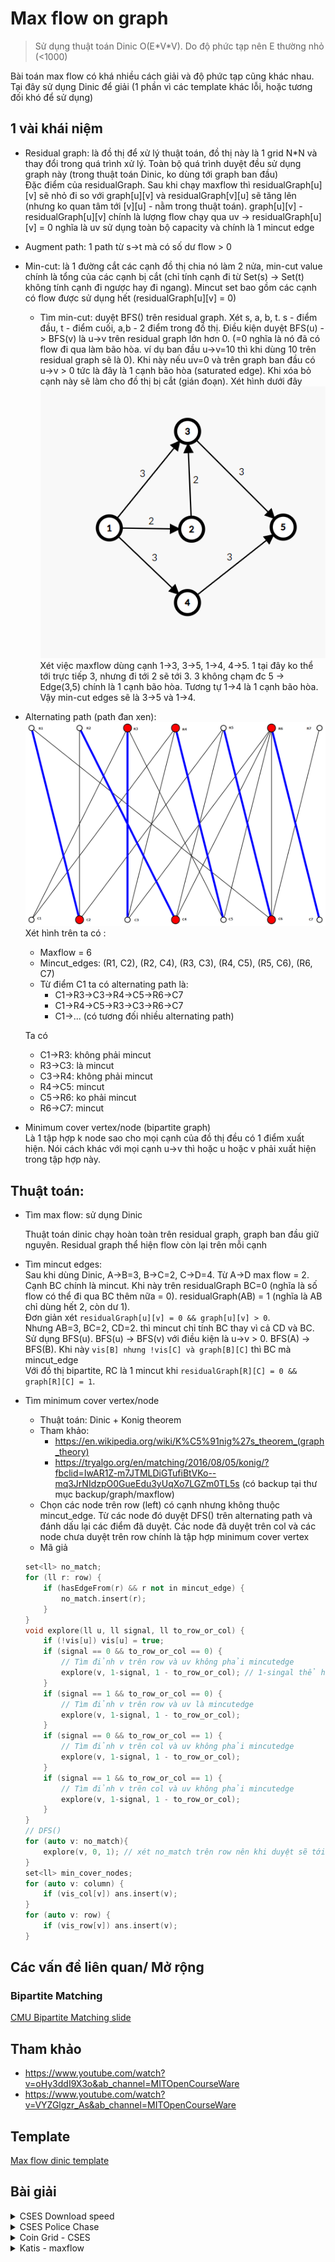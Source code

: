 # Max flow on graph
> Sử dụng thuật toán Dinic O(E\*V*V). Do độ phức tạp nên E thường nhỏ (<1000)

Bài toán max flow có khá nhiều cách giải và độ phức tạp cũng khác nhau. Tại đây sử dụng Dinic để giải (1 phần vì các template khác lỗi, hoặc tương đối khó để sử dụng)
## 1 vài khái niệm
* Residual graph: là đồ thị để xử lý thuật toán, đồ thị này là 1 grid N*N và thay đổi trong quá trình xử lý. Toàn bộ quá trình duyệt đều sử dụng graph này (trong thuật toán Dinic, ko dùng tới graph ban đầu)  
	Đặc điểm của residualGraph. Sau khi chạy maxflow thì residualGraph[u][v] sẽ nhỏ đi so với graph[u][v] và residualGraph[v][u] sẽ tăng lên (nhưng ko quan tâm tới [v][u] - nằm trong thuật toán). graph[u][v] - residualGraph[u][v] chính là lượng flow chạy qua uv -> residualGraph[u][v] = 0 nghĩa là uv sử dụng toàn bộ capacity và chính là 1 mincut edge
* Augment path: 1 path từ s->t mà có số dư flow > 0
* Min-cut: là 1 đường cắt các cạnh đồ thị chia nó làm 2 nửa, min-cut value chính là tổng của các cạnh bị cắt (chỉ tính cạnh đi từ Set(s) -> Set(t) không tính cạnh đi ngược hay đi ngang). Mincut set bao gồm các cạnh có flow được sử dụng hết (residualGraph[u][v] = 0)   
	* Tìm min-cut: duyệt BFS() trên residual graph. Xét s, a, b, t. s - điểm đầu, t - điểm cuối, a,b - 2 điểm trong đồ thị. Điều kiện duyệt BFS(u) -> BFS(v) là u->v trên residual graph lớn hơn 0. (=0 nghĩa là nó đã có flow đi qua làm bão hòa. ví dụ ban đầu u->v=10 thì khi dùng 10 trên residual graph sẽ là 0). Khi này nếu uv=0 và trên graph ban đầu có u->v > 0 tức là đây là 1 cạnh bão hòa (saturated edge). Khi xóa bỏ cạnh này sẽ làm cho đồ thị bị cắt (gián đoạn). Xét hình dưới đây ![max-flow-sample-1](images/max-flow-sample-1.png)
	Xét việc maxflow dùng cạnh 1->3, 3->5, 1->4, 4->5. 1 tại đây ko thể tới trực tiếp 3, nhưng đi tới 2 sẽ tới 3. 3 không chạm đc 5 -> Edge(3,5) chính là 1 cạnh bão hòa. Tương tự 1->4 là 1 cạnh bão hòa. Vậy min-cut edges sẽ là 3->5 và 1->4.
* Alternating path (path đan xen): 
![images/alternating-path.png](images/alternating-path.png)
Xét hình trên ta có :
	* Maxflow = 6
	* Mincut_edges: (R1, C2), (R2, C4), (R3, C3), (R4, C5), (R5, C6), (R6, C7)
	* Từ điểm C1 ta có alternating path là:
		* C1->R3->C3->R4->C5->R6->C7
		* C1->R4->C5->R3->C3->R6->C7
		* C1->... (có tương đối nhiều alternating path)

	Ta có
	* C1->R3: không phải mincut
	* R3->C3: là mincut
	* C3->R4: không phải mincut
	* R4->C5: mincut
	* C5->R6: ko phải mincut
	* R6->C7: mincut
* Minimum cover vertex/node (bipartite graph)  
	Là 1 tập hợp k node sao cho mọi cạnh của đồ thị đều có 1 điểm xuất hiện. Nói cách khác với mọi cạnh u->v thì hoặc u hoặc v phải xuất hiện trong tập hợp này.  
## Thuật toán:
* Tìm max flow: sử dụng Dinic

	Thuật toán dinic chạy hoàn toàn trên residual graph, graph ban đầu giữ nguyên. Residual graph thể hiện flow còn lại trên mỗi cạnh
* Tìm mincut edges:   
	Sau khi dùng Dinic, A->B=3, B->C=2, C->D=4. Từ A->D max flow = 2. Cạnh BC chính là mincut. Khi này trên residualGraph BC=0 (nghĩa là số flow có thể đi qua BC thêm nữa = 0). residualGraph(AB) = 1 (nghĩa là AB chỉ dùng hết 2, còn dư 1).   
	Đơn giản xét `residualGraph[u][v] = 0 && graph[u][v] > 0`.  
	Nhưng AB=3, BC=2, CD=2. thì mincut chỉ tính BC thay vì cả CD và BC. Sử dụng BFS(u). BFS(u) -> BFS(v) với điều kiện là u->v > 0. BFS(A) -> BFS(B). Khi này `vis[B] nhưng !vis[C] và graph[B][C]` thì BC mà mincut_edge  
	Với đồ thị bipartite, RC là 1 mincut khi `residualGraph[R][C] = 0 && graph[R][C] = 1`. 
* Tìm minimum cover vertex/node  
	* Thuật toán: Dinic + Konig theorem
	* Tham khảo: 
		* https://en.wikipedia.org/wiki/K%C5%91nig%27s_theorem_(graph_theory)
		* https://tryalgo.org/en/matching/2016/08/05/konig/?fbclid=IwAR1Z-m7JTMLDiGTufiBtVKo--mq3JrNIdzpO0GueEdu3yUqXo7LGZm0TL5s (có backup tại thư mục backup/graph/maxflow)
	* Chọn các node trên row (left) có cạnh nhưng không thuộc mincut_edge. Từ các node đó duyệt DFS() trên alternating path và đánh dấu lại các điểm đã duyệt. Các node đã duyệt trên col và các node chưa duyệt trên row chính là tập hợp minimum cover vertex
	* Mã giả
	```c++
	set<ll> no_match;
	for (ll r: row) {
		if (hasEdgeFrom(r) && r not in mincut_edge) {
			no_match.insert(r);
		}
	}
	void explore(ll u, ll signal, ll to_row_or_col) {
		if (!vis[u]) vis[u] = true;
		if (signal == 0 && to_row_or_col == 0) {
			// Tìm đỉnh v trên row và uv không phải mincutedge
			explore(v, 1-signal, 1 - to_row_or_col); // 1-singal thể hiện cạnh mincut đan xen với cạnh thường (alternating), 1-to_row_or_col thể hiện đỉnh từ row nối với col rồi đỉnh từ col nối tới row
		}
		if (signal == 1 && to_row_or_col == 0) {
			// Tìm đỉnh v trên row và uv là mincutedge
			explore(v, 1-signal, 1 - to_row_or_col);
		}
		if (signal == 0 && to_row_or_col == 1) {
			// Tìm đỉnh v trên col và uv không phải mincutedge
			explore(v, 1-signal, 1 - to_row_or_col);
		}
		if (signal == 1 && to_row_or_col == 1) {
			// Tìm đỉnh v trên col và uv không phải mincutedge
			explore(v, 1-signal, 1 - to_row_or_col);
		}	
	}
	// DFS()
	for (auto v: no_match){
		explore(v, 0, 1); // xét no_match trên row nên khi duyệt sẽ tới col đầu tiên nên to_row_or_col = 1 (to_row = 0, to_col = 1). signal thể hiện việc tìm cạnh mincut (1) hay cạnh thường (0)
	}
	set<ll> min_cover_nodes;
	for (auto v: column) {
		if (vis_col[v]) ans.insert(v);
	}
	for (auto v: row) {
		if (vis_row[v]) ans.insert(v);
	}
	```
## Các vấn đề liên quan/ Mở rộng

### Bipartite Matching
[CMU Bipartite Matching slide](https://www.cs.cmu.edu/~ckingsf/bioinfo-lectures/matching.pdf)
## Tham khảo

* https://www.youtube.com/watch?v=oHy3ddI9X3o&ab_channel=MITOpenCourseWare
* https://www.youtube.com/watch?v=VYZGlgzr_As&ab_channel=MITOpenCourseWare
## Template
[Max flow dinic template](https://github.com/conlacda/noteforprofessionals/blob/master/language/C%2B%2B/snippet/graph-dinic-max_flow.sublime-snippet)
## Bài giải

<details>
  <summary>CSES Download speed</summary>
  
```c++
// https://cses.fi/problemset/task/1694/
#include <bits/stdc++.h>
 
using namespace std;
 
typedef long long ll;
 
#ifdef DEBUG
#include "debug.cpp"
#else
#define dbg(...)
#endif
/*
** Dinic's algorithm for maximum flow problem
** Explain video: https://www.youtube.com/watch?v=duKIzgJQ1w8&ab_channel=FitCoder
** Reference: https://github.com/fit-coder/fitcoderyoutube/blob/master/graph/dinic_algorithm.cpp
** Graph Playlist: https://youtube.com/playlist?list=PLFj4kIJmwGu3m30HfYDDufr3PZBfyngr0
*/
class Dinic_Maxflow{
private:
	ll n;
	vector<vector<ll>> graph;
	vector<vector<ll>> residualGraph;
	vector<ll> level, count_;
public:
	Dinic_Maxflow(vector<vector<ll>> graph){
		this->graph = graph;
		this->n = graph.size();
		level.resize(n, -1);
		count_.resize(n, 0);
		this->residualGraph = graph;
	}
	bool bfs(ll source, ll sink) // on residualGraph
	{
	    fill(level.begin(), level.end(), -1);
	    level[source] = 0;
	    
	    queue<ll> q;
	    q.push(source);
	 
	    while (!q.empty())
	    {
	        ll u = q.front();
	        q.pop();
	        for (ll v=0; v < n; v++)
	        {
	            if (u != v && residualGraph[u][v] > 0 && level[v] < 0)
	            {
	                // Level of current vertex is level of parent + 1
	                level[v] = level[u] + 1;
	                q.push(v);
	            }
	        }
	    }
	    // IF we can not reach to the sink we
	    // return false else true
	    return level[sink] < 0 ? false : true ;
	}
	ll sendFlow(ll u, ll sink, ll flow){ // on residualGraph
	    // Sink reached
	    if (u == sink)
	        return flow;
	 
	    if (count_[u] == (ll) residualGraph[u].size())
	        return 0;
	 
	    // Traverse all adjacent edges one-by-one.
	    for (ll v=0; v < n; v++)
	    {
	        if (residualGraph[u][v] > 0)
	        {
	            count_[u]++;
	            if (level[v] == level[u]+1)
	            {
	                // find minimum flow from u to sink
	                ll curr_flow = min(flow, residualGraph[u][v]);
	 
	                ll min_cap = sendFlow(v, sink, curr_flow);
	                if (min_cap > 0){
	                    residualGraph[u][v] -= min_cap;
	                    residualGraph[v][u] += min_cap;
	                    return min_cap;
	                }
	            }
	        }
	    }
	    return 0;
	}
 
	ll max_flow(ll source, ll sink){
	    if (source == sink)
	        return -1;
	 
	    ll max_flow = 0;
	    residualGraph = graph;
	 
	    // Augment the flow while there is path from source to sink
	    while (bfs(source, sink) == true){
	        // store how many neighbors are visited
	        fill(count_.begin(), count_.end(), 0);
	 
	        // while flow is not zero in graph from source to sink
	        while (ll flow = sendFlow(source, sink, LLONG_MAX))
	            max_flow += flow;
	    }
	    return max_flow;
	}
};
/*
Thuật toán này copy nên mình ko hiểu về cách nó hoạt động. Lưu ý graph là 1 bảng n*n nên n thường khá nhỏ <= 1000
vector<vector<ll>> graph(n, vector<ll> (n, 0));
graph[u][v] = c; // += c nếu nó cho phép u->v có nhiều đường
Dinic_Maxflow dinic(graph);
cout << dinic.max_flow(start, end);
*/
int main()
{
	ios::sync_with_stdio(0);
	cin.tie(0);
    #ifdef DEBUG
        freopen("inp.txt", "r", stdin);
		freopen("out.txt", "w", stdout);
    #endif
	ll n, q; cin >> n>> q;
	vector<vector<ll>> graph(n, vector<ll> (n, 0));
	for (ll i=0;i<q;i++){
		ll u, v, c;
		cin >> u>> v>> c; u--; v--;
		graph[u][v] += c;
	}
	Dinic_Maxflow dinic(graph);
	cout << dinic.max_flow(0, n-1);
    return 0;
}
```
</details>

<details>
  <summary>CSES Police Chase</summary>
  
```c++
//https://cses.fi/problemset/task/1695/
#include <bits/stdc++.h>
 
using namespace std;
 
typedef long long ll;
 
#ifdef DEBUG
#include "debug.cpp"
#else
#define dbg(...)
#endif
/*
** Dinic's algorithm for maximum flow problem
** Explain video: https://www.youtube.com/watch?v=duKIzgJQ1w8&ab_channel=FitCoder
** Reference: https://github.com/fit-coder/fitcoderyoutube/blob/master/graph/dinic_algorithm.cpp
** Graph Playlist: https://youtube.com/playlist?list=PLFj4kIJmwGu3m30HfYDDufr3PZBfyngr0
*/
class Dinic_Maxflow{
private:
	ll n;
	vector<vector<ll>> graph;
	vector<vector<ll>> residualGraph;
	vector<ll> level, count_;
public:
	Dinic_Maxflow(vector<vector<ll>> graph){
		this->graph = graph;
		this->n = graph.size();
		level.resize(n, -1);
		count_.resize(n, 0);
	}
	bool bfs(ll source, ll sink) // on residualGraph
	{
	    fill(level.begin(), level.end(), -1);
	    level[source] = 0;
	    
	    queue<ll> q;
	    q.push(source);
	 
	    while (!q.empty())
	    {
	        ll u = q.front();
	        q.pop();
	        for (ll v=0; v < n; v++)
	        {
	            if (u != v && residualGraph[u][v] > 0 && level[v] < 0)
	            {
	                // Level of current vertex is level of parent + 1
	                level[v] = level[u] + 1;
	                q.push(v);
	            }
	        }
	    }
	    // IF we can not reach to the sink we
	    // return false else true
	    return level[sink] < 0 ? false : true ;
	}

	ll sendFlow(ll u, ll sink, ll flow){ // on residualGraph
	    // Sink reached
	    if (u == sink)
	        return flow;
	 
	    if (count_[u] == (ll) residualGraph[u].size())
	        return 0;
	 
	    // Traverse all adjacent edges one-by-one.
	    for (ll v=0; v < n; v++)
	    {
	        if (residualGraph[u][v] > 0)
	        {
	            count_[u]++;
	            if (level[v] == level[u]+1)
	            {
	                // find minimum flow from u to sink
	                ll curr_flow = min(flow, residualGraph[u][v]);
	 
	                ll min_cap = sendFlow(v, sink, curr_flow);
	                if (min_cap > 0){
	                    residualGraph[u][v] -= min_cap;
	                    residualGraph[v][u] += min_cap;
	                    return min_cap;
	                }
	            }
	        }
	    }
	    return 0;
	}

	vector<pair<ll, ll>> mincut_edges;
	ll max_flow(ll source, ll sink){
	    if (source == sink)
	        return -1;
	 
	    ll max_flow = 0;
	    residualGraph = graph;
	 
	    // Augment the flow while there is path from source to sink
	    while (bfs(source, sink) == true){
	        // store how many neighbors are visited
	        fill(count_.begin(), count_.end(), 0);
	 
	        // while flow is not zero in graph from source to sink
	        while (ll flow = sendFlow(source, sink, LLONG_MAX))
	            max_flow += flow;
	    }
	    /* Lấy ra min-cut edges - min-cut là cạnh mà khi cắt nó sẽ làm gián đoạn max-flow, là đoạn có weight nhỏ nhất trên augment path chứa nó
		* Dùng BFS() duyệt từ start. Điều kiện BFS(u) -> BFS(v) là weight(uv) tại residualGraph > 0. 
		* a->b = 3 b->c =2 c->d = 4. -> maxflow = 2 và tại residual graph a->b = 1, b->c = 0, c->d = 2. b->a=1, d->c=2. -> bc là min-cut
		* u->v nếu visited[u] = true. visited[v] = false. graph[u][v] > 0 thì nghĩa là cạnh uv ban đầu có nhưng đã sử dụng tạo ra max flow làm cho v ko tới được từ u
		* Chính vì thế uv chính là 1 mincut. Nói cách khác "Nếu đồ thị ban đầu có cạnh A->B trong đó A tới được, B không thì AB là min-cut edge"
	    * NẾU KHÔNG DÙNG MINCUT_EDGES THÌ XÓA ĐOẠN TỪ ĐÂY XUỐNG DƯỚI, MAX_FLOW VẪN ĐƯỢC TRẢ VỀ
 	    */
	    mincut_edges.resize(0);
	    vector<bool> vis(this->n, false);
	    queue<ll> Q;
	    Q.push(source); vis[source] = true;
	    while (!Q.empty()){
	    	ll p = Q.front();
	    	Q.pop();
	    	for (ll v=0; v<n;v++){
	    		if (residualGraph[p][v] > 0 && !vis[v]){
	    			Q.push(v); vis[v] = true;
	    		}
	    	}
	    }
	    for (ll i = 0;i<n;i++){
	    	for (ll j =0;j<n;j++){
	    		if (graph[i][j] > 0 && vis[i] && !vis[j]){
	    			mincut_edges.push_back({i, j});
	    		}
	    	}
	    }
	    return max_flow;
	}
};
/*
Thuật toán này copy nên mình ko hiểu về cách nó hoạt động. Lưu ý graph là 1 bảng n*n nên n thường khá nhỏ <= 1000
vector<vector<ll>> graph(n, vector<ll> (n, 0));
graph[u][v] = c; // += c nếu nó cho phép u->v có nhiều đường
Dinic_Maxflow dinic(graph);
cout << dinic.max_flow(0, n-1);
dbg(dinic.mincut_edges);
*/
int main()
{
	ios::sync_with_stdio(0);
	cin.tie(0);
    #ifdef DEBUG
        freopen("inp.txt", "r", stdin);
		freopen("out.txt", "w", stdout);
    #endif
	ll n, q; cin >> n>> q;
	vector<vector<ll>> graph(n, vector<ll> (n, 0));
	for (ll i=0;i<q;i++){
		ll u, v, c=1;
		cin >> u>> v; u--; v--;
		graph[u][v] = c;
		graph[v][u] = c;
	}
	Dinic_Maxflow dinic(graph);
	dinic.max_flow(0, n-1);
	cout << dinic.mincut_edges.size()<<'\n';
	for (auto v: dinic.mincut_edges){
		cout << v.first+1<< ' '<<v.second+1<<'\n';
	}
    return 0;
}
```
</details>

<details>
  <summary>Coin Grid - CSES</summary>
  
```c++
// https://cses.fi/problemset/task/1709/
#include<bits/stdc++.h>
 
typedef long long ll;
const ll mod = 1e9 + 7;
#define ld long double
 
using namespace std;
 
// Copy from nealwu's template - http://www.open-std.org/jtc1/sc22/wg21/docs/papers/2016/p0200r0.html
template<class Fun> class y_combinator_result { Fun fun_; public:template<class T> explicit y_combinator_result(T &&fun): fun_(std::forward<T>(fun)) {} template<class ...Args> decltype(auto) operator()(Args &&...args) { return fun_(std::ref(*this), std::forward<Args>(args)...); }}; template<class Fun> decltype(auto) y_combinator(Fun &&fun) { return y_combinator_result<std::decay_t<Fun>>(std::forward<Fun>(fun)); }
 
#ifdef DEBUG
#include "debug.cpp"
#else
#define dbg(...)
#endif
 
/*
** Dinic's algorithm for maximum flow problem
** Explain video: https://www.youtube.com/watch?v=duKIzgJQ1w8&ab_channel=FitCoder
** Reference: https://github.com/fit-coder/fitcoderyoutube/blob/master/graph/dinic_algorithm.cpp
** Graph Playlist: https://youtube.com/playlist?list=PLFj4kIJmwGu3m30HfYDDufr3PZBfyngr0
** Complexity: O(E*V*V)
*/
class Dinic_Maxflow{
private:
	ll n, _n; // _n: số node của bipartite graph, n = 1+n+n+1
	vector<vector<ll>> graph;
	vector<vector<ll>> residualGraph;
	vector<ll> level, count_;
public:
	Dinic_Maxflow(vector<vector<ll>> graph){
		this->graph = graph;
		this->n = graph.size();
        this->_n = (this->n-2)/2;
		level.resize(n, -1);
		count_.resize(n, 0);
	}
	bool bfs(ll source, ll sink) // on residualGraph
	{
	    fill(level.begin(), level.end(), -1);
	    level[source] = 0;
	    
	    queue<ll> q;
	    q.push(source);
	 
	    while (!q.empty())
	    {
	        ll u = q.front();
	        q.pop();
	        for (ll v=0; v < n; v++)
	        {
	            if (u != v && residualGraph[u][v] > 0 && level[v] < 0)
	            {
	                // Level of current vertex is level of parent + 1
	                level[v] = level[u] + 1;
	                q.push(v);
	            }
	        }
	    }
	    // IF we can not reach to the sink we
	    // return false else true
	    return level[sink] < 0 ? false : true ;
	}
 
	ll sendFlow(ll u, ll sink, ll flow){ // on residualGraph
	    // Sink reached
	    if (u == sink)
	        return flow;
	 
	    if (count_[u] == (ll) residualGraph[u].size())
	        return 0;
	 
	    // Traverse all adjacent edges one-by-one.
	    for (ll v=0; v < n; v++) {
	        if (residualGraph[u][v] > 0) {
	            count_[u]++;
	            if (level[v] == level[u]+1) {
	                // find minimum flow from u to sink
	                ll curr_flow = min(flow, residualGraph[u][v]);
	                ll min_cap = sendFlow(v, sink, curr_flow);
	                if (min_cap > 0){
	                    residualGraph[u][v] -= min_cap;
	                    residualGraph[v][u] += min_cap;
	                    return min_cap;
	                }
	            }
	        }
	    }
	    return 0;
	}
 
	vector<pair<ll, ll>> mincut_edges;
	ll max_flow(ll source, ll sink){
	    if (source == sink)
	        return -1;
	 
	    ll max_flow = 0;
	    residualGraph = graph;
	 
	    // Augment the flow while there is path from source to sink
	    while (bfs(source, sink) == true){
	        // store how many neighbors are visited
	        fill(count_.begin(), count_.end(), 0);
	        // while flow is not zero in graph from source to sink
	        while (ll flow = sendFlow(source, sink, LLONG_MAX))
	            max_flow += flow;
	    }
        // Lấy ra mincut edges của đồ thị
        mincut_edges = bipartite_mincut();
	    return max_flow;
	}
 
    // Lấy ra mincut_edges trong đồ thị dạng bipartite
    vector<pair<ll, ll>> bipartite_mincut(){
        // Min-cut
        vector<pair<ll, ll>> mincut_edges;
        ll _n = (n-2)/2;
        for (int i=0;i<_n;i++){
            for (int j=0;j<_n;j++){
                if (residualGraph[2+i][2+_n+j] == 0 && graph[2+i][2+_n+j] == 1){
                    mincut_edges.push_back({i, j});
                }
            }
        }
        return mincut_edges;
    }
 
    // Lấy ra minimum_cover_node trong đồ thị bipartite (đồ thị bình thường thì không biết)
    // Verification: https://cses.fi/problemset/task/1709/
    set<int> minimum_cover_row, minimum_cover_col;
    void cal_minimum_cover_node(){
        // Lấy ra các row,col có chứa cạnh (ví dụ: edges= (r1->c1), (r1->c2), (r0-> c3)) -> row = (0,1), col = (1,2,3)
        set<ll> row, col;
        for (int i=0;i<_n;i++){
            for (int j=0;j<_n;j++){
                if (graph[2+i][2+_n+j] == 1) {
                    row.insert(i);
                    col.insert(j);
                }
            }
        }
        dbg(row, col);
        // Tìm ra các đỉnh có cạnh kết nối nhưng không thuộc về mincut_edges nào cả
        set<ll> no_match;
        for (auto r: row) {
            bool match = false;
            for (auto v: this->mincut_edges) {
                if (v.first == r) match = true;
            }
            if (!match) no_match.insert(r);
        }
        dbg(no_match);
        vector<bool> vis_row(_n, false), vis_col(_n, false);
        vector<ll> mincut_row(_n, -1), mincut_col(_n, -1);
        for (auto v: this->mincut_edges) {
            mincut_row[v.first] = v.second;
            mincut_col[v.second] = v.first;
        }
        auto explore = y_combinator([&] (auto explore, ll u, ll signal, ll row_col) -> void {
            if (row_col == 0) {
                vis_col[u] = true;
                ll mincut_node = mincut_col[u];
                if (signal == 1) {
                    if (!vis_row[mincut_node]) explore(mincut_node, 1-signal, 1-row_col);
                } else{
                    for (int i=0;i<_n;i++){
                        // if (a[i][u] == 'o'){
                        if (graph[2+i][2+_n+u] == 1){
                            if (i != mincut_node && !vis_row[i]) {
                                explore(i, 1-signal, 1-row_col);
                            }
                        }
                    }
                }
            } else {
                vis_row[u] = true;
                ll mincut_node = mincut_row[u];
                if (signal == 1){
                    if (!vis_col[mincut_node]) explore(mincut_node, 1-signal, 1-row_col);
                } else {
                    for (int i=0;i<_n;i++){
                        if (graph[2+u][2+_n+i] == 1){
                            if (i != mincut_node && !vis_col[i]) {
                                explore(i, 1-signal, 1-row_col);
                            }
                        }
                    }
                }
            }
        });
        // DFS()
        for (auto v: no_match) explore(v, 0, 1);
        for (auto v: col)
            if (vis_col[v]) minimum_cover_col.insert(v);
        for (auto v: row)
            if (!vis_row[v]) minimum_cover_row.insert(v);
    }
};

int main(){
	ios::sync_with_stdio(0);
	cin.tie(0);
    #ifdef DEBUG
        freopen("inp.txt", "r", stdin);
		freopen("out.txt", "w", stdout);
    #endif
	int n;
	cin >> n;
	vector<string> a(n);
	for (int i=0;i<n;i++) cin >> a[i];
	// Build graph
	ll node_num = 2+ 2*n;
	vector<vector<ll>> graph(node_num, vector<ll>(node_num, 0));
	for (int i=0;i<n;i++){
		graph[0][2+i] = 1;
	}
	for (int i=0;i<n;i++){
		graph[2+n+i][1] = 1;
	}
	for (int i=0;i<n;i++){
		for (int j=0;j<n;j++){
			if (a[i][j] == 'o'){
				graph[2+i][2+n+j] = 1;
			}
		}
	}
	Dinic_Maxflow dinic(graph);
	ll ans = dinic.max_flow(0, 1);
	cout << ans <<'\n';
    dbg(dinic.mincut_edges);
    dinic.cal_minimum_cover_node();
    dbg(dinic.minimum_cover_col, dinic.minimum_cover_row);
    for (auto v: dinic.minimum_cover_col){
        cout << 2<< ' ' << v+1<<'\n';
    }
    for (auto v: dinic.minimum_cover_row) {
        cout << 1<<' '<< v+1 <<'\n';
    }
	cerr << "Time : " << (double)clock() / (double)CLOCKS_PER_SEC << "s\n";
}
```
</details>

<details>
  <summary>Katis - maxflow</summary>
  
```c++
// https://open.kattis.com/problems/maxflow
#include<bits/stdc++.h>

typedef long long ll;
const ll mod = 1e9 + 7;
#define ld long double

using namespace std;

// Copy from nealwu's template - http://www.open-std.org/jtc1/sc22/wg21/docs/papers/2016/p0200r0.html
template<class Fun> class y_combinator_result { Fun fun_; public:template<class T> explicit y_combinator_result(T &&fun): fun_(std::forward<T>(fun)) {} template<class ...Args> decltype(auto) operator()(Args &&...args) { return fun_(std::ref(*this), std::forward<Args>(args)...); }}; template<class Fun> decltype(auto) y_combinator(Fun &&fun) { return y_combinator_result<std::decay_t<Fun>>(std::forward<Fun>(fun)); }

#ifdef DEBUG
#include "debug.cpp"
#else
#define dbg(...)
#endif

/*
** Dinic's algorithm for maximum flow problem
** Explain video: https://www.youtube.com/watch?v=duKIzgJQ1w8&ab_channel=FitCoder
** Reference: https://github.com/fit-coder/fitcoderyoutube/blob/master/graph/dinic_algorithm.cpp
** Graph Playlist: https://youtube.com/playlist?list=PLFj4kIJmwGu3m30HfYDDufr3PZBfyngr0
** Complexity: O(E*V*V)
*/
class Dinic_Maxflow{
private:
    ll n, _n; // _n: số node của bipartite graph, n = 1+n+n+1
    vector<vector<ll>> graph;
    vector<ll> level, count_;
public:
    vector<vector<ll>> residualGraph;
    Dinic_Maxflow(vector<vector<ll>> graph){
        this->graph = graph;
        this->n = graph.size();
        this->_n = (this->n-2)/2;
        level.resize(n, -1);
        count_.resize(n, 0);
    }
    bool bfs(ll source, ll sink) { // on residualGraph
        fill(level.begin(), level.end(), -1);
        level[source] = 0;

        queue<ll> q;
        q.push(source);
     
        while (!q.empty()) {
            ll u = q.front();
            q.pop();
            for (ll v=0; v < n; v++) {
                if (u != v && residualGraph[u][v] > 0 && level[v] < 0) {
                    // Level of current vertex is level of parent + 1
                    level[v] = level[u] + 1;
                    q.push(v);
                }
            }
        }
        // if we can not reach to the sink we return false else true
        return level[sink] < 0 ? false : true ;
    }

    ll sendFlow(ll u, ll sink, ll flow) { // on residualGraph
        // Sink reached
        if (u == sink)
            return flow;

        if (count_[u] == (ll) residualGraph[u].size())
            return 0;
     
        // Traverse all adjacent edges one-by-one.
        for (ll v=0; v < n; v++) {
            if (residualGraph[u][v] > 0) {
                count_[u]++;
                if (level[v] == level[u]+1) {
                    // find minimum flow from u to sink
                    ll curr_flow = min(flow, residualGraph[u][v]);
                    ll min_cap = sendFlow(v, sink, curr_flow);
                    if (min_cap > 0){
                        residualGraph[u][v] -= min_cap;
                        residualGraph[v][u] += min_cap;
                        return min_cap;
                    }
                }
            }
        }
        return 0;
    }

    vector<pair<ll, ll>> mincut_edges;
    ll max_flow(ll source, ll sink) {
        if (source == sink)
            return -1;

        ll max_flow = 0;
        residualGraph = graph;

        // Augment the flow while there is path from source to sink
        while (bfs(source, sink) == true) {
            // store how many neighbors are visited
            fill(count_.begin(), count_.end(), 0);
            // while flow is not zero in graph from source to sink
            while (ll flow = sendFlow(source, sink, LLONG_MAX))
                max_flow += flow;
        }
        return max_flow;
    }
};

struct Edge{
    ll u, v, w;
};
int main(){
    ios::sync_with_stdio(0);
    cin.tie(0);
    #ifdef DEBUG
        freopen("inp.txt", "r", stdin);
        freopen("out.txt", "w", stdout);
    #endif
    // cout << setprecision(2);
    int n, e, source, sink;
    cin >> n >> e>> source>> sink;
    vector<Edge> edges;
    vector<vector<ll>> graph(n, vector<ll>(n, 0));
    for (int i=0;i<e;i++){
        ll u, v, w;
        cin >> u >> v>> w;
        edges.push_back({u, v, w});
        graph[u][v] = w;
    }
    Dinic_Maxflow dinic(graph);
    dbg(dinic.max_flow(source, sink));
    cout << n << ' '<< dinic.max_flow(source, sink) <<' ';
    vector<Edge> ans;
    for (Edge eg: edges){
        if (dinic.residualGraph[eg.u][eg.v] < eg.w){
            ans.push_back({eg.u, eg.v, eg.w - dinic.residualGraph[eg.u][eg.v]});
        }
    }
    cout << ans.size() <<'\n';
    for (auto v: ans){
        cout << v.u << ' '<< v.v<< ' '<< v.w<<'\n';
    }
    cerr << "Time : " << (double)clock() / (double)CLOCKS_PER_SEC << "s\n";
}
```
</details>
